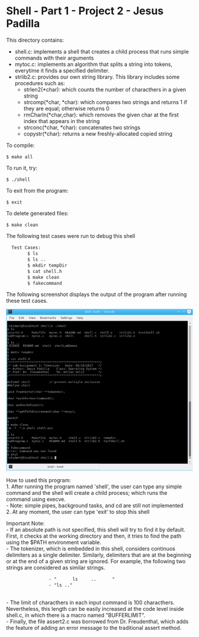 

# Shell - Part 1 - Project 2 - Jesus Padilla #

This directory contains:
* shell.c: implements a shell that creates a child process that runs simple commands with their arguments
* mytoc.c: implements an algorithm that splits a string into tokens, everytime it finds a specified
  delimiter.
* strlib2.c: provides our own string library. This library includes some procedures such as:
    - strlen2(*char): which counts the number of characthers in a given string
    - strcomp(*char, *char): which compares two strings and returns 1 if they are equal; otherwise returns 0
    - rmCharIn(*char,char): which removes the given char at the first index that appears in the string
    - strconc(*char, *char): concatenates two strings
    - copystr(*char): returns a new freshly-allocated copied string

To compile:
~~~
$ make all
~~~

To run it, try:
~~~
$ ./shell
~~~

To exit from the program:
~~~
$ exit
~~~

To delete generated files:
~~~
$ make clean
~~~

The following test cases were run to debug this shell

      Test Cases:
            $ ls
            $ ls ..
            $ mkdir tempDir
            $ cat shell.h
            $ make clean
            $ fakecommand
            
            
The following screenshot displays the output of the program after running these test cases.

![Alt text](https://github.com/2017-fall-os/shell-jjpadillamendez/blob/master/shell/testcases.jpg?raw=true)

How to used this program:
     <br />1. After running the program named 'shell', the user can type any simple command and the shell
            will create a child process; which runs the command using execve.
         <br />- Note: simple pipes, background tasks, and cd are still not implemented
     <br />2. At any moment, the user can type 'exit' to stop this shell
        
Important Note: 
 <br />- If an absolute path is not specified, this shell will try to find it by default. First, it checks at the working directory and then, it tries to find the path using the $PATH environment variable.
 <br />- The tokenizer, which is embedded in this shell, considers continuos delimiters as a single delimiter. Similarly, delimiters that are at the beginning or at the end of a given string are ignored. For example, the following two strings are considered as similar strings.
    
                    - "      ls     ..      "
                    - "ls .."
                    
 <br />- The limit of characthers in each input command is 100 characthers. Nevertheless, this length can be easily increased at the code level inside shell.c, in which there is a macro named "BUFFERLIMIT".
 <br />- Finally, the file assert2.c was borrowed from Dr. Freudenthal, which adds the feature of adding an error message to the traditional assert method.
    
